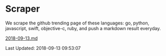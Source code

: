 # Scraper

We scrape the github trending page of these languages: go, python, javascript, swift, objective-c, ruby, and push a markdown result everyday.

[2018-09-13.md](https://github.com/henson/Scraper/blob/master/2018-09-13.md)

Last Updated: 2018-09-13 09:53:07